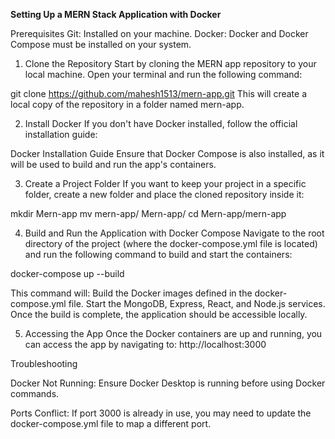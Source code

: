 **Setting Up a MERN Stack Application with Docker**

Prerequisites
Git: Installed on your machine.
Docker: Docker and Docker Compose must be installed on your system.
1. Clone the Repository
Start by cloning the MERN app repository to your local machine. Open your terminal and run the following command:

git clone https://github.com/mahesh1513/mern-app.git
This will create a local copy of the repository in a folder named mern-app.

2. Install Docker
If you don't have Docker installed, follow the official installation guide:

Docker Installation Guide
Ensure that Docker Compose is also installed, as it will be used to build and run the app's containers.

3. Create a Project Folder
If you want to keep your project in a specific folder, create a new folder and place the cloned repository inside it:

mkdir Mern-app
mv mern-app/ Mern-app/
cd Mern-app/mern-app

4. Build and Run the Application with Docker Compose
Navigate to the root directory of the project (where the docker-compose.yml file is located) and run the following command to build and start the containers:

docker-compose up --build

This command will:
Build the Docker images defined in the docker-compose.yml file.
Start the MongoDB, Express, React, and Node.js services.
Once the build is complete, the application should be accessible locally.

5. Accessing the App
Once the Docker containers are up and running, you can access the app by navigating to:
http://localhost:3000


Troubleshooting

Docker Not Running: Ensure Docker Desktop is running before using Docker commands.

Ports Conflict: If port 3000 is already in use, you may need to update the docker-compose.yml file to map a different port.
